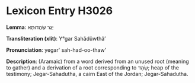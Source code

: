 # Lexicon Entry H3026

**Lemma**: יְגַר שַׂהֲדוּתָא

**Transliteration (xlit)**: Yᵉgar Sahădûwthâʼ

**Pronunciation**: yegar' sah-had-oo-thaw'

**Description**:
(Aramaic) from a word derived from an unused root (meaning to gather) and a derivation of a root corresponding to שָׂהֵד; heap of the testimony; Jegar-Sahadutha, a cairn East of the Jordan; Jegar-Sahadutha.

